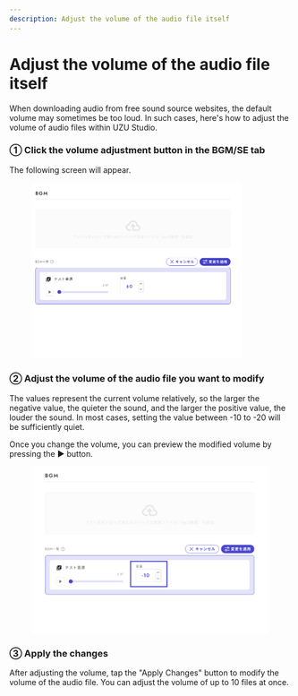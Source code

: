 ```yaml
---
description: Adjust the volume of the audio file itself
---
```


# Adjust the volume of the audio file itself

When downloading audio from free sound source websites, the default volume may sometimes be too loud. In such cases, here's how to adjust the volume of audio files within UZU Studio.

### ① Click the volume adjustment button in the BGM/SE tab

The following screen will appear.

<div align="left">

<figure><img src="../.gitbook/assets/スクリーンショット 2024-05-07 19.33.14.png" alt="" width="375"><figcaption></figcaption></figure>

</div>

### ② Adjust the volume of the audio file you want to modify

The values represent the current volume relatively, so the larger the negative value, the quieter the sound, and the larger the positive value, the louder the sound. In most cases, setting the value between -10 to -20 will be sufficiently quiet.

Once you change the volume, you can preview the modified volume by pressing the ▶︎ button.

<figure><img src="../.gitbook/assets/image (133).png" alt=""><figcaption></figcaption></figure>

### ③ Apply the changes

After adjusting the volume, tap the "Apply Changes" button to modify the volume of the audio file. You can adjust the volume of up to 10 files at once.

